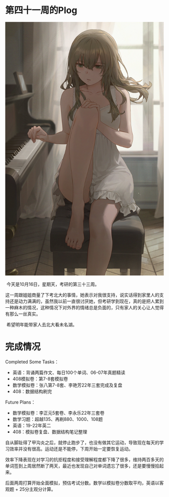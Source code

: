 # 第四十一周的Plog

![](./Source/41/preface.jpg)

​		今天是10月16日，星期天，考研的第三十三周。

​		这一周跟姐姐商量了下考北大的事情，她表示对我很支持，说实话得到家里人的支持还是动力满满的，虽然我以前一直很讨厌她，但考研学到现在，真的是把人累到一种麻木的情况，这种情况下对外界的情绪总是负面的，只有家人的关心让人觉得有那么一丝真实。

​		希望明年能带家人去北大看未名湖。



# 完成情况

Completed Some Tasks：

- 英语：背诵两篇作文、每日100个单词、06-07年真题精读
- 408模拟卷：第7-8套模拟卷
- 数学模拟卷：张八第7-8套、李艳芳22年三套完成及复盘
- 408：数据结构刷完

Future Plans：

- 数学模拟卷：李正元5套卷、李永乐22年三套卷
- 数学习题：超越135、再刷880、1000、108题
- 英语：19-22年英二
- 408：模拟卷复盘、数据结构笔记整理

​		自从脚趾得了甲沟炎之后，就停止跑步了，也没有做其它运动，导致现在每天的学习效率并没有很高。运动还是不能停，下周开始一定要恢复运动。

​		效率下降表现在对学习的抗拒程度和接受理解程度都下降了很多，维持两百多天的单词签到上周居然断了两天，最近也发现自己对单词遗忘了很多，还是要慢慢拾起来。

​		后面两周打算开始全面模拟，预估考试分数。数学以模拟卷分数取平均，英语以客观题 + 25分主观分计算。